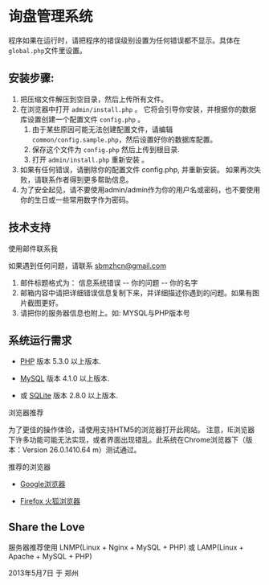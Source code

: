 # 询盘管理系统 #

程序如果在运行时，请把程序的错误级别设置为任何错误都不显示。具体在`global.php`文件里设置。

##  安装步骤:  ##

1. 把压缩文件解压到空目录，然后上传所有文件。
2. 在浏览器中打开 `admin/install.php` 。 它将会引导你安装，并根据你的数据库设置创建一个配置文件 `config.php` 。
    1. 由于某些原因可能无法创建配置文件，请编辑`common/config.sample.php`，然后设置好你的数据库配置。
    2. 保存这个文件为 `config.php` 然后上传到根目录.
    3. 打开 `admin/install.php` 重新安装 。
3. 如果有任何错误，请删除你的配置文件 config.php, 并重新安装。 如果再次失败，请联系作者得到更多帮助信息。
4. 为了安全起见，请不要使用admin/admin作为你的用户名或密码，也不要使用你的生日或一些常用数字作为密码。


## 技术支持 ##

使用邮件联系我

如果遇到任何问题，请联系 [sbmzhcn@gmail.com](mailto:sbmzhcn@gmail.com "给我发送邮件")

1. 邮件标题格式为： 信息系统错误 -- 你的问题 -- 你的名字
2. 邮箱内容中请把详细错误信息复制下来，并详细描述你遇到的问题。如果有图片截图更好。
3. 请把你的服务器信息也附上。如: MYSQL与PHP版本号

## 系统运行需求 ##

- [PHP][php] 版本 5.3.0 以上版本.
- [MySQL][mysql] 版本 4.1.0 以上版本.
- 或 [SQLite][sqlite] 版本 2.8.0 以上版本.

  [php]: http://php.net/ 
  [mysql]: http://www.mysql.com/
  [sqlite]: http://www.sqlite.org/

浏览器推荐

为了更佳的操作体验，请使用支持HTM5的浏览器打开此网站。 注意，IE浏览器下许多功能可能无法实现，或者界面出现错乱。此系统在Chrome浏览器下（版本：Version 26.0.1410.64 m）测试通过。

推荐的浏览器

- [Google浏览器][google]
- [Firefox 火狐浏览器][firefox]

  [google]: http://www.google.com/intl/zh-CN/chrome/browser/ 
  [firefox]: http://www.mozilla.org/zh-CN/firefox/beta/

## Share the Love ##

服务器推荐使用 LNMP(Linux + Nginx + MySQL + PHP) 或 LAMP(Linux + Apache + MySQL + PHP)

2013年5月7日 于 郑州